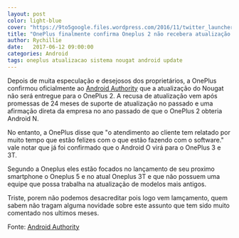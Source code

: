 ```yaml
---
layout: post
color: light-blue
cover: "https://9to5google.files.wordpress.com/2016/11/twitter_launcher_shortcuts_1.jpg?quality=82&strip=all&w=2000&h=803"
title: "OnePlus finalmente confirma Oneplus 2 não recebera atualização para o Android Nougat"
author: Rychillie
date:   2017-06-12 09:00:00
categories: Android
tags: oneplus atualizacao sistema nougat android update
---
```

<p>Depois de muita especulação e desejosos dos proprietários, a OnePlus confirmou oficialmente ao <a href="http://www.androidauthority.com/oneplus-confirms-no-android-nougat-update-oneplus-2-779029"/>Android Authority</a> que a atualização do Nougat não será entregue para o OnePlus 2. A recusa de atualização vem após promessas de 24 meses de suporte de atualização no passado e uma afirmação direta  da empresa no ano passado de que o OnePlus 2 obteria Android N.</p>

<p>No entanto, a OnePlus disse que "o atendimento ao cliente tem relatado por muito tempo que estão felizes com o que estão fazendo com o software." vale notar que já foi confirmado que o Android O virá para o OnePlus 3 e 3T.</p>

<p>Segundo a Oneplus eles estão focados no lançamento de seu proximo smartphone o Oneplus 5 e no atual Oneplus 3T e que não possuem uma equipe que possa trabalha na atualização de modelos mais antigos.</p>

<p>Triste, porem não podemos desacreditar pois logo vem lamçamento, quem sabem não tragam alguma novidade sobre este assunto que tem sido muito comentado nos ultimos meses.</p>

<p>Fonte: <a href="http://www.androidauthority.com/oneplus-confirms-no-android-nougat-update-oneplus-2-779029">Android Authority</a></p>

<script async src="//pagead2.googlesyndication.com/pagead/js/adsbygoogle.js"></script>
<!-- Final_texto_okgnow -->
<ins class="adsbygoogle"
     style="display:block"
     data-ad-client="ca-pub-7837358846130941"
     data-ad-slot="9265933715"
     data-ad-format="auto"></ins>
<script>
(adsbygoogle = window.adsbygoogle || []).push({});
</script>
